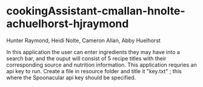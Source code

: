 # cookingAssistant-cmallan-hnolte-achuelhorst-hjraymond
Hunter Raymond, Heidi Nolte, Cameron Allan, Abby Huelhorst

In this application the user can enter ingredients they may have into a search bar, and the ouput will consist of 5 recipe titles with their corresponding source and nutrition information.
This application requries an api key to run. Create a file in resource folder and title it "key.txt" ; this where the Spoonacular api key should be specified. 
